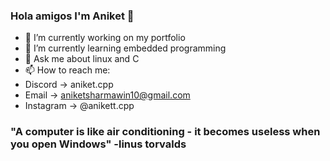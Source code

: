 ### Hola amigos I'm Aniket 👋

- 🔭 I’m currently working on my portfolio
- 🌱 I’m currently learning embedded programming
- 💬 Ask me about linux and C
- 📫 How to reach me:
- Discord  -> aniket.cpp
- Email -> aniketsharmawin10@gmail.com
- Instagram -> @anikett.cpp

### "A computer is like air conditioning - it becomes useless when you open Windows"  -linus torvalds
